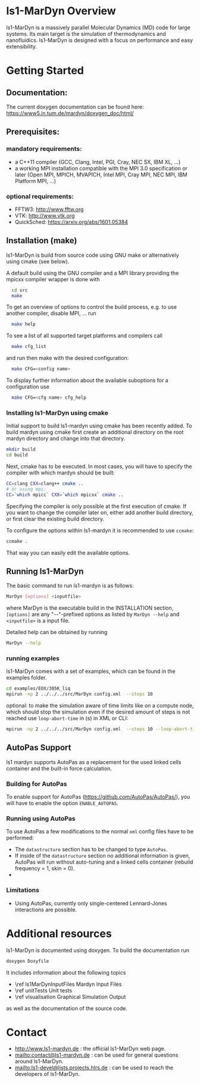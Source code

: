 ls1-MarDyn Overview
===================

ls1-MarDyn is a massively parallel Molecular Dynamics (MD) code for large systems. Its main target is the simulation of thermodynamics and nanofluidics. ls1-MarDyn is designed with a focus on performance and easy extensibility.


Getting Started
===============

Documentation:
--------------
The current doxygen documentation can be found here:
https://www5.in.tum.de/mardyn/doxygen_doc/html/

Prerequisites:
--------------
### mandatory requirements:
* a C++11 compiler (GCC, Clang, Intel, PGI, Cray, NEC SX, IBM XL, ...)
* a working MPI installation compatible with the MPI 3.0 specification or later (Open MPI, MPICH, MVAPICH, Intel MPI, Cray MPI, NEC MPI, IBM Platform MPI, ...)

### optional requirements:
* FFTW3: <http://www.fftw.org>
* VTK: <http://www.vtk.org>
* QuickSched: <https://arxiv.org/abs/1601.05384>


Installation (make)
------------

ls1-MarDyn is build from source code using GNU make or alternatively using cmake (see below).

A default build using the GNU compiler and a MPI library providing the mpicxx compiler wrapper is done with
```sh
  cd src
  make
```
To get an overview of options to control the build process, e.g. to use another compiler, disable MPI, ... run
```sh
  make help
```
To see a list of all supported target platforms and compilers call
```sh
  make cfg_list
```
and run then make with the desired configuration:
```sh
  make CFG=<config name>
```
To display further information about the available suboptions for a configuration use
```sh
  make CFG=<cfg name> cfg_help
```

### Installing ls1-MarDyn using cmake

Initial support to build ls1-mardyn using cmake has been recently added.
To build mardyn using cmake first create an additional directory on the root mardyn directory and change into that directory.
```bash
mkdir build
cd build
```
Next, cmake has to be executed. In most cases, you will have to specify the compiler with which mardyn should be built:
```bash
CC=clang CXX=clang++ cmake ..
# or using mpi:
CC=`which mpicc` CXX=`which mpicxx` cmake ..
```
Specifying the compiler is only possible at the first execution of cmake.
If you want to change the compiler later on, either add another build directory, or first clear the existing build directory.

To configure the options within ls1-mardyn it is recommended to use `ccmake`:
```bash
ccmake .
```
That way you can easily edit the available options.

Running ls1-MarDyn
------------------
The basic command to run ls1-mardyn is as follows:
```sh
MarDyn [options] <inputfile>
```
where MarDyn is the executable build in the INSTALLATION section, `[options]` are any "--"-prefixed options as listed by `MarDyn --help` and `<inputfile>` is a input file.

Detailed help can be obtained by running
```sh
MarDyn --help
```
### running examples
ls1-MarDyn comes with a set of examples, which can be found in the examples folder.
```sh
cd examples/EOX/305K_liq
mpirun -np 2 ../../../src/MarDyn config.xml  --steps 10
```
optional: to make the simulation aware of time limits like on a compute node, which should stop the simulation even if the desired amount of steps is not reached use ```loop-abort-time``` in (s) in XML or CLI:
```sh
mpirun -np 2 ../../../src/MarDyn config.xml  --steps 10 --loop-abort-time 3600
```

AutoPas Support
------------------
ls1 mardyn supports AutoPas as a replacement for the used linked cells container and the built-in force calculation.

### Building for AutoPas 
To enable support for AutoPas (<https://github.com/AutoPas/AutoPas/>), you will have to enable the option `ENABLE_AUTOPAS`.

### Running using AutoPas
To use AutoPas a few modifications to the normal `xml` config files have to be performed:
- The `datastructure` section has to be changed to type `AutoPas`.
- If inside of the `datastructure` section no additional information is given, AutoPas will run without auto-tuning and a linked cells container (rebuild frequency = 1, skin = 0).
- 


### Limitations
- Using AutoPas, currently only single-centered Lennard-Jones interactions are possible.

Additional resources
====================
ls1-MarDyn is documented using doxygen. To build the documentation run
```sh
doxygen Doxyfile
```
It includes information about the following topics
* \ref ls1MarDynInputFiles Mardyn Input Files
* \ref unitTests Unit tests
* \ref visualisation Graphical Simulation Output

as well as the documentation of the source code.

Contact
=======

* <http://www.ls1-mardyn.de> : the official ls1-MarDyn web page.
* <mailto:contact@ls1-mardyn.de> : can be used for general questions around ls1-MarDyn.
* <mailto:ls1-devel@lists.projects.hlrs.de> : can be used to reach the developers of ls1-MarDyn.



